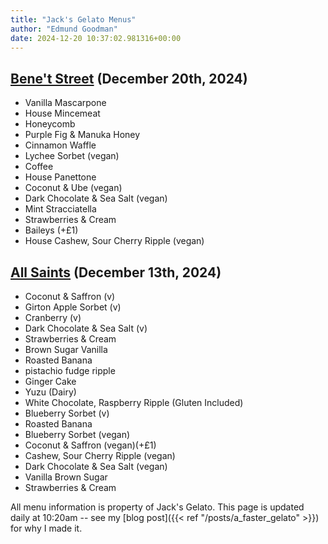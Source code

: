 ```yaml
---
title: "Jack's Gelato Menus"
author: "Edmund Goodman"
date: 2024-12-20 10:37:02.981316+00:00
---
```


## [Bene't Street](https://www.jacksgelato.com/bene-t-street-menu) (December 20th, 2024)

- Vanilla Mascarpone
- House Mincemeat
- Honeycomb
- Purple Fig & Manuka Honey
- Cinnamon Waffle
- Lychee Sorbet (vegan)
- Coffee
- House Panettone
- Coconut & Ube (vegan)
- Dark Chocolate & Sea Salt (vegan)
- Mint Stracciatella
- Strawberries & Cream
- Baileys (+£1)
- House Cashew, Sour Cherry Ripple (vegan)


## [All Saints](https://www.jacksgelato.com/all-saints-menu) (December 13th, 2024)

- Coconut & Saffron (v)
- Girton Apple Sorbet (v)
- Cranberry (v)
- Dark Chocolate & Sea Salt (v)
- Strawberries & Cream
- Brown Sugar Vanilla
- Roasted Banana
- pistachio fudge ripple
- Ginger Cake
- Yuzu (Dairy)
- White Chocolate, Raspberry Ripple (Gluten Included)
- Blueberry Sorbet (v)
- Roasted Banana
- Blueberry Sorbet (vegan)
- Coconut & Saffron (vegan)(+£1)
- Cashew, Sour Cherry Ripple (vegan)
- Dark Chocolate & Sea Salt (vegan)
- Vanilla Brown Sugar
- Strawberries & Cream

All menu information is property of Jack's Gelato. This page is
updated daily at 10:20am -- see my
[blog post]({{< ref "/posts/a_faster_gelato" >}}) for why I made it.

